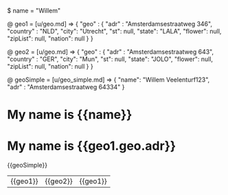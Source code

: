 $ name = "Willem"

@ geo1 = [u/geo.md] => {
    "geo" : {
       "adr" : "Amsterdamsestraatweg 346",
       "country" : "NLD",
       "city": "Utrecht",
       "st": null,
       "state": "LALA",
       "flower": null,
       "zipList": null,
       "nation": null
    }
}

@ geo2 = [u/geo.md] => {
    "geo" : {
       "adr" : "Amsterdamsestraatweg 643",
       "country" : "GER",
       "city": "Mun",
       "st": null,
       "state": "JOLO",
       "flower": null,
       "zipList": null,
       "nation": null
    }
}

@ geoSimple = [u/geo_simple.md] => {
   "name": "Willem Veelenturf123",
   "adr" : "Amsterdamsestraatweg 64334"
}

#  My name is {{name}}

#  My name is {{geo1.geo.adr}}

{{geoSimple}}

<table width="100%">
    <tr>
        <td>{{geo1}}</td>
        <td>{{geo2}}</td>
        <td>{{geo1}}</td>
    </tr>
</table>
